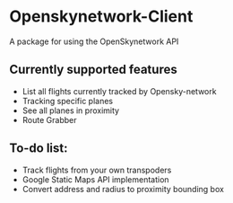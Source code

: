 # Openskynetwork-Client

A package for using the OpenSkynetwork API

## Currently supported features

* List all flights currently tracked by Opensky-network
* Tracking specific planes
* See all planes in proximity
* Route Grabber

## To-do list:

* Track flights from your own transpoders
* Google Static Maps API implementation
* Convert address and radius to proximity bounding box
